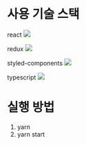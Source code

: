 # 사용 기술 스택

react
<img src="https://upload.wikimedia.org/wikipedia/commons/thumb/a/a7/React-icon.svg/800px-React-icon.svg.png" />

redux
<img src="https://media.vlpt.us/post-images/velopert/654650b0-b351-11e8-9696-f1fffe8a36f1/redux.png" />

styled-components
<img src="https://media.vlpt.us/images/devstone/post/e2445619-8166-4e9f-a6d1-8c22ebf2fe6f/styledcomponents..png"/>

typescript
<img src="https://media.vlpt.us/images/ansrjsdn/post/6d804d54-9e43-43d7-86eb-fbb671385121/ts.png" />

# 실행 방법
1. yarn
2. yarn start
